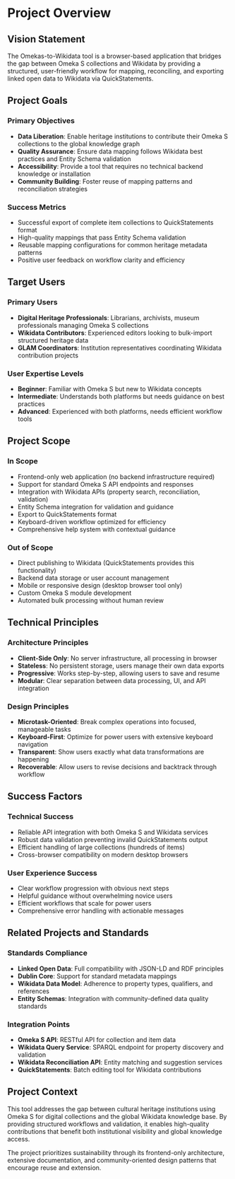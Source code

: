 # Project Overview

## Vision Statement

The Omekas-to-Wikidata tool is a browser-based application that bridges the gap between Omeka S collections and Wikidata by providing a structured, user-friendly workflow for mapping, reconciling, and exporting linked open data to Wikidata via QuickStatements.

## Project Goals

### Primary Objectives
- **Data Liberation**: Enable heritage institutions to contribute their Omeka S collections to the global knowledge graph
- **Quality Assurance**: Ensure data mapping follows Wikidata best practices and Entity Schema validation
- **Accessibility**: Provide a tool that requires no technical backend knowledge or installation
- **Community Building**: Foster reuse of mapping patterns and reconciliation strategies

### Success Metrics
- Successful export of complete item collections to QuickStatements format
- High-quality mappings that pass Entity Schema validation
- Reusable mapping configurations for common heritage metadata patterns
- Positive user feedback on workflow clarity and efficiency

## Target Users

### Primary Users
- **Digital Heritage Professionals**: Librarians, archivists, museum professionals managing Omeka S collections
- **Wikidata Contributors**: Experienced editors looking to bulk-import structured heritage data
- **GLAM Coordinators**: Institution representatives coordinating Wikidata contribution projects

### User Expertise Levels
- **Beginner**: Familiar with Omeka S but new to Wikidata concepts
- **Intermediate**: Understands both platforms but needs guidance on best practices
- **Advanced**: Experienced with both platforms, needs efficient workflow tools

## Project Scope

### In Scope
- Frontend-only web application (no backend infrastructure required)
- Support for standard Omeka S API endpoints and responses
- Integration with Wikidata APIs (property search, reconciliation, validation)
- Entity Schema integration for validation and guidance
- Export to QuickStatements format
- Keyboard-driven workflow optimized for efficiency
- Comprehensive help system with contextual guidance

### Out of Scope
- Direct publishing to Wikidata (QuickStatements provides this functionality)
- Backend data storage or user account management
- Mobile or responsive design (desktop browser tool only)
- Custom Omeka S module development
- Automated bulk processing without human review

## Technical Principles

### Architecture Principles
- **Client-Side Only**: No server infrastructure, all processing in browser
- **Stateless**: No persistent storage, users manage their own data exports
- **Progressive**: Works step-by-step, allowing users to save and resume
- **Modular**: Clear separation between data processing, UI, and API integration

### Design Principles
- **Microtask-Oriented**: Break complex operations into focused, manageable tasks
- **Keyboard-First**: Optimize for power users with extensive keyboard navigation
- **Transparent**: Show users exactly what data transformations are happening
- **Recoverable**: Allow users to revise decisions and backtrack through workflow

## Success Factors

### Technical Success
- Reliable API integration with both Omeka S and Wikidata services
- Robust data validation preventing invalid QuickStatements output
- Efficient handling of large collections (hundreds of items)
- Cross-browser compatibility on modern desktop browsers

### User Experience Success
- Clear workflow progression with obvious next steps
- Helpful guidance without overwhelming novice users
- Efficient workflows that scale for power users
- Comprehensive error handling with actionable messages

## Related Projects and Standards

### Standards Compliance
- **Linked Open Data**: Full compatibility with JSON-LD and RDF principles
- **Dublin Core**: Support for standard metadata mappings
- **Wikidata Data Model**: Adherence to property types, qualifiers, and references
- **Entity Schemas**: Integration with community-defined data quality standards

### Integration Points
- **Omeka S API**: RESTful API for collection and item data
- **Wikidata Query Service**: SPARQL endpoint for property discovery and validation
- **Wikidata Reconciliation API**: Entity matching and suggestion services
- **QuickStatements**: Batch editing tool for Wikidata contributions

## Project Context

This tool addresses the gap between cultural heritage institutions using Omeka S for digital collections and the global Wikidata knowledge base. By providing structured workflows and validation, it enables high-quality contributions that benefit both institutional visibility and global knowledge access.

The project prioritizes sustainability through its frontend-only architecture, extensive documentation, and community-oriented design patterns that encourage reuse and extension.